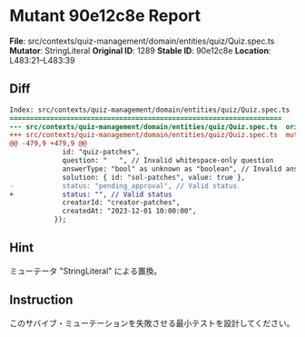 # Mutant 90e12c8e Report

**File**: src/contexts/quiz-management/domain/entities/quiz/Quiz.spec.ts
**Mutator**: StringLiteral
**Original ID**: 1289
**Stable ID**: 90e12c8e
**Location**: L483:21–L483:39

## Diff

```diff
Index: src/contexts/quiz-management/domain/entities/quiz/Quiz.spec.ts
===================================================================
--- src/contexts/quiz-management/domain/entities/quiz/Quiz.spec.ts	original
+++ src/contexts/quiz-management/domain/entities/quiz/Quiz.spec.ts	mutated #1289
@@ -479,9 +479,9 @@
             id: "quiz-patches",
             question: "   ", // Invalid whitespace-only question
             answerType: "bool" as unknown as "boolean", // Invalid answerType
             solution: { id: "sol-patches", value: true },
-            status: "pending_approval", // Valid status
+            status: "", // Valid status
             creatorId: "creator-patches",
             createdAt: "2023-12-01 10:00:00",
           });
```

## Hint

ミューテータ "StringLiteral" による置換。

## Instruction

このサバイブ・ミューテーションを失敗させる最小テストを設計してください。
